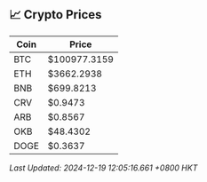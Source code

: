 ## 📈 Crypto Prices

| Coin | Price |
| ---- | ----- |
| BTC | $100977.3159 |
| ETH | $3662.2938 |
| BNB | $699.8213 |
| CRV | $0.9473 |
| ARB | $0.8567 |
| OKB | $48.4302 |
| DOGE | $0.3637 |

_Last Updated: 2024-12-19 12:05:16.661 +0800 HKT_